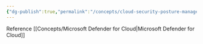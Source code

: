 ```yaml
---
{"dg-publish":true,"permalink":"/concepts/cloud-security-posture-management/","tags":["concept/SRE/cloud/azure"]}
---
```


Reference [[Concepts/Microsoft Defender for Cloud\|Microsoft Defender for Cloud]]
